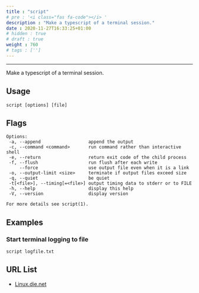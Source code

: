 ```yaml
---
title : "script"
# pre : '<i class="fas fa-code"></i> '
description : "Make a typescript of a terminal session."
date : 2020-11-27T16:33:25+01:00
# hidden : true
# draft : true
weight : 760
# tags : ['']
---
```


---

Make a typescript of a terminal session.

## Usage

```plain
script [options] [file]
```

## Flags

```plain
Options:
 -a, --append                  append the output
 -c, --command <command>       run command rather than interactive shell
 -e, --return                  return exit code of the child process
 -f, --flush                   run flush after each write
     --force                   use output file even when it is a link
 -o, --output-limit <size>     terminate if output files exceed size
 -q, --quiet                   be quiet
 -t[<file>], --timing[=<file>] output timing data to stderr or to FILE
 -h, --help                    display this help
 -V, --version                 display version

For more details see script(1).
```

## Examples

### Start terminal logging to file

```plain
script logfile.txt
```

## URL List

- [Linux.die.net](https://linux.die.net/man/1/script)
